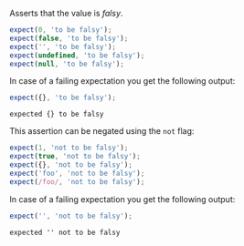 Asserts that the value is _falsy_.

```javascript
expect(0, 'to be falsy');
expect(false, 'to be falsy');
expect('', 'to be falsy');
expect(undefined, 'to be falsy');
expect(null, 'to be falsy');
```

In case of a failing expectation you get the following output:

```javascript
expect({}, 'to be falsy');
```

```output
expected {} to be falsy
```

This assertion can be negated using the `not` flag:

```javascript
expect(1, 'not to be falsy');
expect(true, 'not to be falsy');
expect({}, 'not to be falsy');
expect('foo', 'not to be falsy');
expect(/foo/, 'not to be falsy');
```

In case of a failing expectation you get the following output:

```javascript
expect('', 'not to be falsy');
```

```output
expected '' not to be falsy
```
